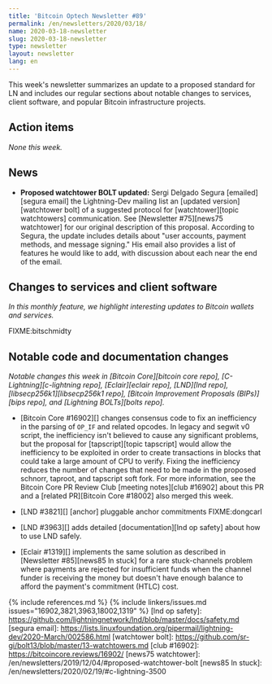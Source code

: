 ```yaml
---
title: 'Bitcoin Optech Newsletter #89'
permalink: /en/newsletters/2020/03/18/
name: 2020-03-18-newsletter
slug: 2020-03-18-newsletter
type: newsletter
layout: newsletter
lang: en
---
```

This week's newsletter summarizes an update to a proposed standard for
LN and includes our regular sections about notable changes to services,
client software, and popular Bitcoin infrastructure projects.

## Action items

*None this week.*

## News

- **Proposed watchtower BOLT updated:** Sergi Delgado Segura
  [emailed][segura email] the Lightning-Dev mailing list an [updated
  version][watchtower bolt] of a suggested protocol for
  [watchtower][topic watchtowers] communication.  See [Newsletter
  #75][news75 watchtower] for our original description of this proposal.  According to
  Segura, the update includes details about "user accounts, payment
  methods, and message signing."  His email also provides a list of
  features he would like to add, with discussion about each near the end
  of the email.

## Changes to services and client software

*In this monthly feature, we highlight interesting updates to Bitcoin
wallets and services.*

FIXME:bitschmidty

## Notable code and documentation changes

*Notable changes this week in [Bitcoin Core][bitcoin core repo],
[C-Lightning][c-lightning repo], [Eclair][eclair repo], [LND][lnd repo],
[libsecp256k1][libsecp256k1 repo], [Bitcoin Improvement Proposals
(BIPs)][bips repo], and [Lightning BOLTs][bolts repo].*

- [Bitcoin Core #16902][] changes consensus code to fix an inefficiency
  in the parsing of `OP_IF` and related opcodes.  In legacy and segwit
  v0 script, the inefficiency isn't believed to cause any significant
  problems, but the proposal for [tapscript][topic tapscript] would
  allow the inefficiency to be exploited in order to create transactions
  in blocks that could take a large amount of CPU to verify.  Fixing the
  inefficiency reduces the number of changes that need to be made in the
  proposed schnorr, taproot, and tapscript soft fork.  For more
  information, see the Bitcoin Core PR Review Club [meeting notes][club
  #16902] about this PR and a [related PR][Bitcoin Core #18002] also
  merged this week.

- [LND #3821][] [anchor] pluggable anchor commitments FIXME:dongcarl

- [LND #3963][] adds detailed [documentation][lnd op safety] about how
  to use LND safely.

- [Eclair #1319][] implements the same solution as described in
  [Newsletter #85][news85 ln stuck] for a rare stuck-channels problem
  where payments are rejected for insufficient funds when the channel
  funder is receiving the money but doesn't have enough balance to
  afford the payment's commitment (HTLC) cost.

{% include references.md %}
{% include linkers/issues.md issues="16902,3821,3963,18002,1319" %}
[lnd op safety]: https://github.com/lightningnetwork/lnd/blob/master/docs/safety.md
[segura email]: https://lists.linuxfoundation.org/pipermail/lightning-dev/2020-March/002586.html
[watchtower bolt]: https://github.com/sr-gi/bolt13/blob/master/13-watchtowers.md
[club #16902]: https://bitcoincore.reviews/16902/
[news75 watchtower]: /en/newsletters/2019/12/04/#proposed-watchtower-bolt
[news85 ln stuck]: /en/newsletters/2020/02/19/#c-lightning-3500
